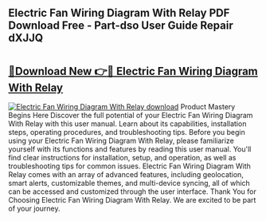 ## Electric Fan Wiring Diagram With Relay PDF Download Free - Part-dso User Guide Repair dXJJQ

# <h2><a href="http://dfq3in2.blite.top/?on=Electric+Fan+Wiring+Diagram+With+Relay">🔗Download New 👉🔴 Electric Fan Wiring Diagram With Relay</a></h2>

[![Electric Fan Wiring Diagram With Relay download](https://i.imgur.com/lujVjoI.png)](http://dfq3in2.blite.top/?on=Electric+Fan+Wiring+Diagram+With+Relay)
Product Mastery Begins Here Discover the full potential of your Electric Fan Wiring Diagram With Relay with this user manual. Learn about its capabilities, installation steps, operating procedures, and troubleshooting tips. Before you begin using your Electric Fan Wiring Diagram With Relay, please familiarize yourself with its functions and features by reading this user manual. You'll find clear instructions for installation, setup, and operation, as well as troubleshooting tips for common issues. Electric Fan Wiring Diagram With Relay comes with an array of advanced features, including geolocation, smart alerts, customizable themes, and multi-device syncing, all of which can be accessed and customized through the user interface. Thank You for Choosing Electric Fan Wiring Diagram With Relay. We are excited to be part of your journey.
